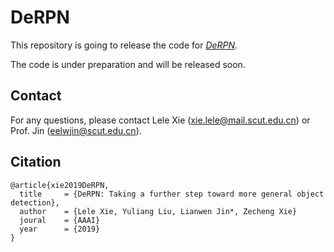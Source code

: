 # DeRPN
This repository is going to release the code for [*DeRPN*](https://arxiv.org/abs/1811.06700). 

The code is under preparation and will be released soon.

## Contact
For any questions, please contact Lele Xie (xie.lele@mail.scut.edu.cn) or Prof. Jin (eelwjin@scut.edu.cn).

## Citation

```
@article{xie2019DeRPN,
  title     = {DeRPN: Taking a further step toward more general object detection},
  author    = {Lele Xie, Yuliang Liu, Lianwen Jin*, Zecheng Xie}
  joural    = {AAAI}
  year      = {2019}
}
```